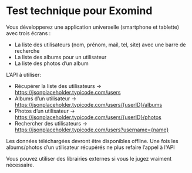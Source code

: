 # Test technique pour Exomind

Vous développerez une application universelle (smartphone et tablette) avec trois écrans :
* La liste des utilisateurs (nom, prénom, mail, tel, site) avec une barre de recherche
* La liste des albums pour un utilisateur
* La liste des photos d’un album

L’API à utiliser:
* Récupérer la liste des utilisateurs -> https://jsonplaceholder.typicode.com/users
* Albums d’un utilisateur -> https://jsonplaceholder.typicode.com/users/{userID}/albums
* Photos d’un utilisateur -> https://jsonplaceholder.typicode.com/users/{userID}/photos
* Rechercher des utilisateurs -> https://jsonplaceholder.typicode.com/users?username={name}

Les données téléchargées devront être disponibles offline.
Une fois les albums/photos d’un utilisateur récupérés ne plus refaire l’appel à l'API

Vous pouvez utiliser des librairies externes si vous le jugez vraiment nécessaire.
